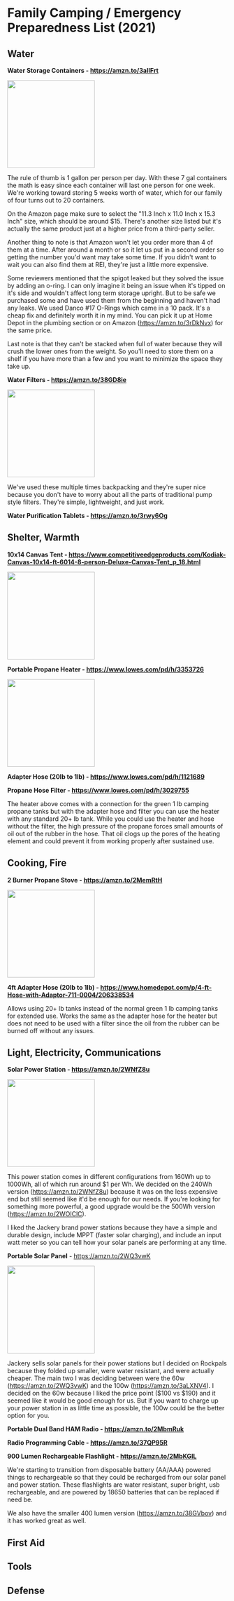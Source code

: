 # Family Camping / Emergency Preparedness List (2021)

## Water

**Water Storage Containers - https://amzn.to/3aIIFrt**

[<img src="https://images-na.ssl-images-amazon.com/images/I/41x%2BN7Wsb-L._AC_.jpg" height="200">](https://amzn.to/3aIIFrt)

The rule of thumb is 1 gallon per person per day. With these 7 gal containers the math is easy since each container will last one person for one week. We're working toward storing 5 weeks worth of water, which for our family of four turns out to 20 containers.

On the Amazon page make sure to select the "11.3 Inch x 11.0 Inch x 15.3 Inch" size, which should be around $15. There's another size listed but it's actually the same product just at a higher price from a third-party seller.

Another thing to note is that Amazon won't let you order more than 4 of them at a time. After around a month or so it let us put in a second order so getting the number you'd want may take some time. If you didn't want to wait you can also find them at REI, they're just a little more expensive.

Some reviewers mentioned that the spigot leaked but they solved the issue by adding an o-ring. I can only imagine it being an issue when it's tipped on it's side and wouldn't affect long term storage upright. But to be safe we purchased some and have used them from the beginning and haven't had any leaks. We used Danco #17 O-Rings which came in a 10 pack. It's a cheap fix and definitely worth it in my mind. You can pick it up at Home Depot in the plumbing section or on Amazon (https://amzn.to/3rDkNvx) for the same price.

Last note is that they can't be stacked when full of water because they will crush the lower ones from the weight. So you'll need to store them on a shelf if you have more than a few and you want to minimize the space they take up.

**Water Filters - https://amzn.to/38GD8ie**

[<img src="https://images-na.ssl-images-amazon.com/images/I/81B-rrHP6qL._AC_SL1500_.jpg" height="200">](https://amzn.to/38GD8ie)

We've used these multiple times backpacking and they're super nice because you don't have to worry about all the parts of traditional pump style filters. They're simple, lightweight, and just work.

**Water Purification Tablets - https://amzn.to/3rwy6Og**


## Shelter, Warmth

**10x14 Canvas Tent - https://www.competitiveedgeproducts.com/Kodiak-Canvas-10x14-ft-6014-8-person-Deluxe-Canvas-Tent_p_18.html**

[<img src="https://cdn11.bigcommerce.com/s-yaxmx/images/stencil/1280x1280/products/85/273/6014_Flex_Bow_Kodiak_Canvas__82105.1394229899.jpg?c=2" height="200">](https://www.competitiveedgeproducts.com/Kodiak-Canvas-10x14-ft-6014-8-person-Deluxe-Canvas-Tent_p_18.html)

**Portable Propane Heater - https://www.lowes.com/pd/h/3353726**

[<img src="https://mobileimages.lowes.com/product/converted/089301/089301320208.jpg?size=pdhi" height="200">](https://www.lowes.com/pd/h/3353726)

**Adapter Hose (20lb to 1lb) - https://www.lowes.com/pd/h/1121689**

**Propane Hose Filter - https://www.lowes.com/pd/h/3029755**

The heater above comes with a connection for the green 1 lb camping propane tanks but with the adapter hose and filter you can use the heater with any standard 20+ lb tank. While you could use the heater and hose without the filter, the high pressure of the propane forces small amounts of oil out of the rubber in the hose. That oil clogs up the pores of the heating element and could prevent it from working properly after sustained use.


## Cooking, Fire

**2 Burner Propane Stove - https://amzn.to/2MemRtH**

[<img src="https://images-na.ssl-images-amazon.com/images/I/81M8bHGbE7L._AC_SL1500_.jpg" height="200">](https://amzn.to/2MemRtH)

**4ft Adapter Hose (20lb to 1lb) - https://www.homedepot.com/p/4-ft-Hose-with-Adaptor-711-0004/206338534**

Allows using 20+ lb tanks instead of the normal green 1 lb camping tanks for extended use. Works the same as the adapter hose for the heater but does not need to be used with a filter since the oil from the rubber can be burned off without any issues.


## Light, Electricity, Communications

**Solar Power Station - https://amzn.to/2WNfZ8u**

[<img src="https://images-na.ssl-images-amazon.com/images/I/71FtElwWrBL._AC_SL1500_.jpg" height="200">](https://amzn.to/2WNfZ8u)

This power station comes in different configurations from 160Wh up to 1000Wh, all of which run around $1 per Wh. We decided on the 240Wh version (https://amzn.to/2WNfZ8u) because it was on the less expensive end but still seemed like it'd be enough for our needs. If you're looking for something more powerful, a good upgrade would be the 500Wh version (https://amzn.to/2WOIClC).

I liked the Jackery brand power stations because they have a simple and durable design, include MPPT (faster solar charging), and include an input watt meter so you can tell how your solar panels are performing at any time.

**Portable Solar Panel** - https://amzn.to/2WQ3vwK

[<img src="https://images-na.ssl-images-amazon.com/images/I/717etU5Be5L._AC_SL1001_.jpg" height="200">](https://amzn.to/2WQ3vwK)

Jackery sells solar panels for their power stations but I decided on Rockpals because they folded up smaller, were water resistant, and were actually cheaper. The main two I was deciding between were the 60w (https://amzn.to/2WQ3vwK) and the 100w (https://amzn.to/3aLXNV4). I decided on the 60w because I liked the price point ($100 vs $190) and it seemed like it would be good enough for us. But if you want to charge up your power station in as little time as possible, the 100w could be the better option for you.

**Portable Dual Band HAM Radio - https://amzn.to/2MbmRuk**

**Radio Programming Cable - https://amzn.to/37QP95R**

**900 Lumen Rechargeable Flashlight - https://amzn.to/2MbKGlL**

We're starting to transition from disposable battery (AA/AAA) powered things to rechargeable so that they could be recharged from our solar panel and power station. These flashlights are water resistant, super bright, usb rechargeable, and are powered by 18650 batteries that can be replaced if need be.

We also have the smaller 400 lumen version (https://amzn.to/38GVbov) and it has worked great as well.

## First Aid

## Tools

## Defense
